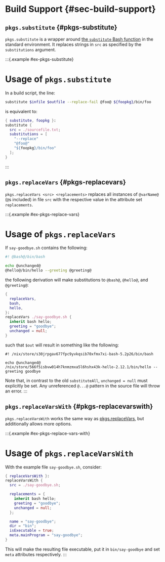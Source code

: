 # Build Support {#sec-build-support}

## `pkgs.substitute` {#pkgs-substitute}

`pkgs.substitute` is a wrapper around [the `substitute` Bash function](#fun-substitute) in the standard environment.
It replaces strings in `src` as specified by the `substitutions` argument.

:::{.example #ex-pkgs-substitute}

# Usage of `pkgs.substitute`

In a build script, the line:

```bash
substitute $infile $outfile --replace-fail @foo@ ${foopkg}/bin/foo
```

is equivalent to:

```nix
{ substitute, foopkg }:
substitute {
  src = ./sourcefile.txt;
  substitutions = [
    "--replace"
    "@foo@"
    "${foopkg}/bin/foo"
  ];
}
```

:::

## `pkgs.replaceVars` {#pkgs-replacevars}

`pkgs.replaceVars <src> <replacements>` replaces all instances of `@varName@` (`@`s included) in file `src` with the respective value in the attribute set `replacements`.

:::{.example #ex-pkgs-replace-vars}

# Usage of `pkgs.replaceVars`

If `say-goodbye.sh` contains the following:

```bash
#! @bash@/bin/bash

echo @unchanged@
@hello@/bin/hello --greeting @greeting@
```

the following derivation will make substitutions to `@bash@`, `@hello@`, and `@greeting@`:

```nix
{
  replaceVars,
  bash,
  hello,
}:
replaceVars ./say-goodbye.sh {
  inherit bash hello;
  greeting = "goodbye";
  unchanged = null;
}
```

such that `$out` will result in something like the following:

```
#! /nix/store/s30jrpgav677fpc9yvkqsib70xfmx7xi-bash-5.2p26/bin/bash

echo @unchanged@
/nix/store/566f5isbvw014h7knmzmxa5l6hshx43k-hello-2.12.1/bin/hello --greeting goodbye
```

Note that, in contrast to the old `substituteAll`, `unchanged = null` must explicitly be set.
Any unreferenced `@...@` pattern in the source file will throw an error.
:::

## `pkgs.replaceVarsWith` {#pkgs-replacevarswith}

`pkgs.replaceVarsWith` works the same way as [pkgs.replaceVars](#pkgs-replacevars), but additionally allows more options.

:::{.example #ex-pkgs-replace-vars-with}

# Usage of `pkgs.replaceVarsWith`

With the example file `say-goodbye.sh`, consider:

```nix
{ replaceVarsWith }:
replaceVarsWith {
  src = ./say-goodbye.sh;

  replacements = {
    inherit bash hello;
    greeting = "goodbye";
    unchanged = null;
  };

  name = "say-goodbye";
  dir = "bin";
  isExecutable = true;
  meta.mainProgram = "say-goodbye";
}
```

This will make the resulting file executable, put it in `bin/say-goodbye` and set `meta` attributes respectively.
:::
